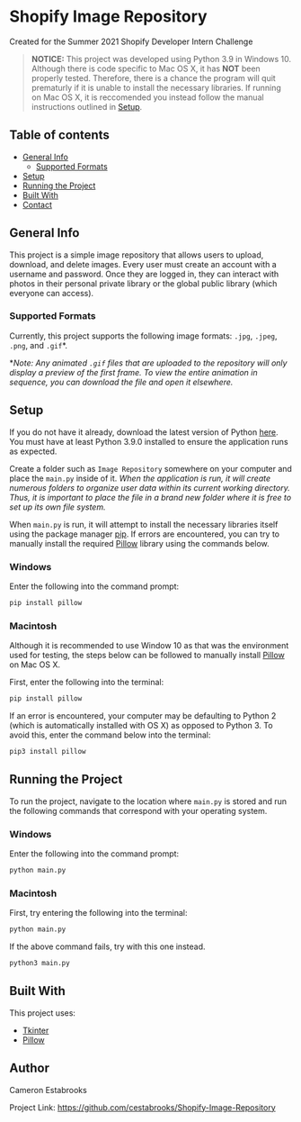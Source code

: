 # Shopify Image Repository
Created for the Summer 2021 Shopify Developer Intern Challenge

> **NOTICE:** This project was developed using Python 3.9 in Windows 10. Although there is code specific to Mac OS X, it has **NOT** been properly tested. Therefore, there is a chance the program will quit prematurly if it is unable to install the necessary libraries. If running on Mac OS X, it is reccomended you instead follow the manual instructions outlined in [Setup](#setup).



## Table of contents
* [General Info](#general-info)
	* [Supported Formats](#supported-formats)
* [Setup](#setup)
* [Running the Project](#running-the-project)
* [Built With](#built-with)
* [Contact](#contact)

## General Info
This project is a simple image repository that allows users to upload, download, and delete images. Every user must create an account with a username and password. Once they are logged in, they can interact with photos in their personal private library or the global public library (which everyone can access).
### Supported Formats
Currently, this project supports the following image formats: `.jpg`, `.jpeg`, `.png`, and `.gif`*.

**Note: Any animated `.gif` files that are uploaded to the repository will only display a preview of the first frame. To view the entire animation in sequence, you can download the file and open it elsewhere.*
	


## Setup
If you do not have it already, download the latest version of Python [here](https://www.python.org/downloads/). You must have at least Python 3.9.0 installed to ensure the application runs as expected.

Create a folder such as `Image Repository` somewhere on your computer and place the `main.py` inside of it. *When the application is run, it will create numerous folders to organize user data within its current working directory. Thus, it is important to place the file in a brand new folder where it is free to set up its own file system.*


When `main.py` is run, it will attempt to install the necessary libraries itself using the package manager [pip](https://pip.pypa.io/en/stable/). If errors are encountered, you can try to manually install the required [Pillow](https://python-pillow.org/) library using the commands below.

### Windows
Enter the following into the command prompt:
```bash
pip install pillow
```

### Macintosh
Although it is recommended to use Window 10 as that was the environment used for testing, the steps below can be followed to manually install [Pillow](https://python-pillow.org/) on Mac OS X.

First, enter the following into the terminal:
```bash
pip install pillow
```

If an error is encountered, your computer may be defaulting to Python 2 (which is automatically installed with OS X) as opposed to Python 3. To avoid this, enter the command below into the terminal:
```bash
pip3 install pillow
```



## Running the Project
To run the project, navigate to the location where `main.py` is stored and run the following commands that correspond with your operating system.

### Windows
Enter the following into the command prompt:
```bash
python main.py
```

### Macintosh
First, try entering the following into the terminal:
```bash
python main.py
```

If the above command fails, try with this one instead.
```bash
python3 main.py
```



## Built With
This project uses:
* [Tkinter](https://docs.python.org/3/library/tkinter.html)
* [Pillow](https://python-pillow.org/)


## Author
Cameron Estabrooks

Project Link: https://github.com/cestabrooks/Shopify-Image-Repository
